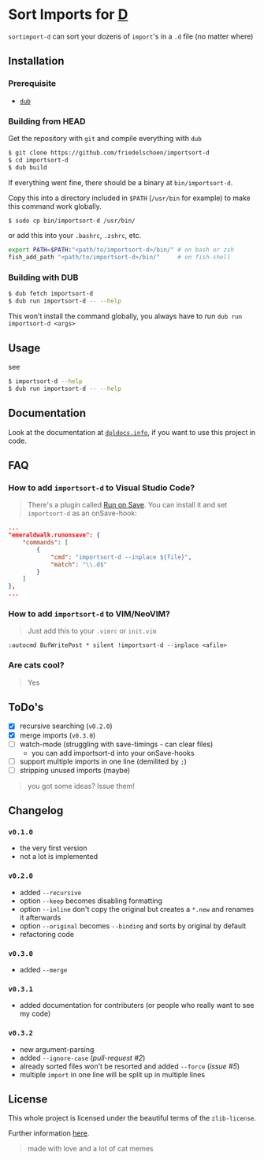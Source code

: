 # Sort Imports for [D](https://dlang.org/)

`sortimport-d` can sort your dozens of `import`'s in a `.d` file (no matter where)

## Installation

### Prerequisite

- [`dub`](https://dub.pm/)

### Building from HEAD

Get the repository with `git` and compile everything with `dub`
```bash
$ git clone https://github.com/friedelschoen/importsort-d
$ cd importsort-d
$ dub build
```

If everything went fine, there should be a binary at `bin/importsort-d`.

Copy this into a directory included in `$PATH` (`/usr/bin` for example) to make this command work globally.

```bash
$ sudo cp bin/importsort-d /usr/bin/
```

or add this into your `.bashrc`, `.zshrc`, etc.
```bash
export PATH=$PATH:"<path/to/importsort-d>/bin/" # on bash or zsh
fish_add_path "<path/to/importsort-d>/bin/"     # on fish-shell
```

### Building with DUB

```bash
$ dub fetch importsort-d
$ dub run importsort-d -- --help
```

This won't install the command globally, you always have to run `dub run importsort-d <args>`

## Usage

see
```bash
$ importsort-d --help
$ dub run importsort-d -- --help
```

## Documentation

Look at the documentation at [`dpldocs.info`](https://importsort-d.dpldocs.info/), if you want to use this project in code.

## FAQ

### How to add `importsort-d` to Visual Studio Code?
> There's a plugin called [Run on Save](https://marketplace.visualstudio.com/items?itemName=emeraldwalk.RunOnSave). You can install it and set `importsort-d` as an onSave-hook: 
```json
...
"emeraldwalk.runonsave": {
    "commands": [
        {
            "cmd": "importsort-d --inplace ${file}",
            "match": "\\.d$"
        }
    ]
},
...
```

### How to add `importsort-d` to VIM/NeoVIM?
> Just add this to your `.vimrc` or `init.vim`
```vim
:autocmd BufWritePost * silent !importsort-d --inplace <afile>
```

### Are cats cool?
> Yes

## ToDo's

- [x] recursive searching (`v0.2.0`)
- [x] merge imports (`v0.3.0`)
- [ ] watch-mode (struggling with save-timings - can clear files)
  - you can add importsort-d into your onSave-hooks
- [ ] support multiple imports in one line (demilited by `;`)
- [ ] stripping unused imports (maybe)

> you got some ideas? Issue them!

## Changelog

### `v0.1.0`
- the very first version
- not a lot is implemented

### `v0.2.0`
- added `--recursive`
- option `--keep` becomes disabling formatting
- option `--inline` don't copy the original but creates a `*.new` and renames it afterwards
- option `--original` becomes `--binding` and sorts by original by default
- refactoring code

### `v0.3.0`
- added `--merge`

### `v0.3.1`
- added documentation for contributers (or people who really want to see my code)

### `v0.3.2`
- new argument-parsing
- added `--ignore-case` (_pull-request #2_)
- already sorted files won't be resorted and added `--force` (_issue #5_)
- multiple `import` in one line will be split up in multiple lines

## License

This whole project is licensed under the beautiful terms of the `zlib-license`.

Further information [here](LICENSE).

> made with love and a lot of cat memes

